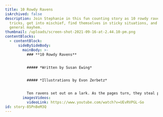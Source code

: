 ```yaml
---
title: 10 Rowdy Ravens
isArchived: false
description: Join Stephanie in this fun counting story as 10 rowdy ravens play
  tricks, get into mischief, find themselves in sticky situations, and make
  general mayhem.
thumbnail: /uploads/screen-shot-2021-09-16-at-2.44.10-pm.png
contentBlocks:
  - contentBlock:
      sideBySideBody:
        mainBody: >-
          ### **10 Rowdy Ravens**


          ##### *Written by Susan Ewing*


          ##### *Illustrations by Evon Zerbetz*


          Ten ravens set out on a lark. As the pages turn, they steal pretty pearls, picnic in a pickup truck, and pull a predator’s tail. Scenarios are fanciful but rooted in ravenhood: collecting shiny things, testing curious objects, getting into garbage, and showing off. The adventures take their numbers down to 1, and they reunite to play the game all over again.
        imagesVideos:
          videoLink: https://www.youtube.com/watch?v=UEvRVPGL-Go
id: story-85PnBeM3Q
---
```

